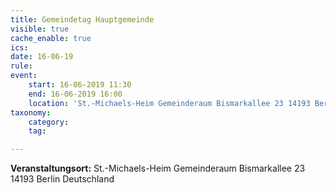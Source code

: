 ```yaml
---
title: Gemeindetag Hauptgemeinde
visible: true
cache_enable: true
ics: 
date: 16-06-19
rule: 
event:
	start: 16-06-2019 11:30
	end: 16-06-2019 16:00
	location: 'St.-Michaels-Heim Gemeinderaum Bismarkallee 23 14193 Berlin Deutschland'
taxonomy:
	category: 
	tag: 

---
```




**Veranstaltungsort:** St.-Michaels-Heim
Gemeinderaum
Bismarkallee 23
14193 Berlin
Deutschland

